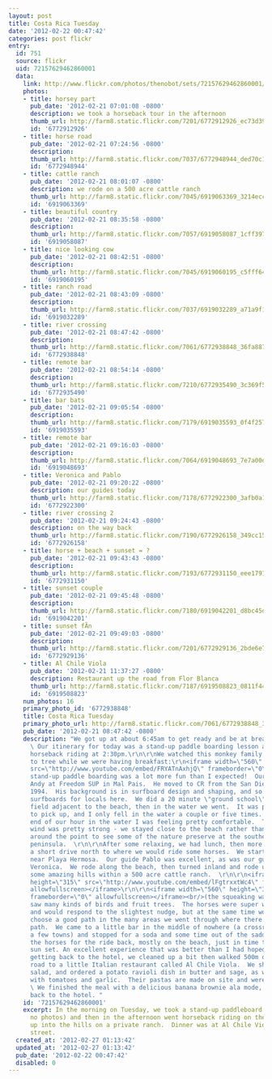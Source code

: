 ```yaml
---
layout: post
title: Costa Rica Tuesday
date: '2012-02-22 00:47:42'
categories: post flickr
entry:
  id: 751
  source: flickr
  uid: 72157629462860001
  data:
    link: http://www.flickr.com/photos/thenobot/sets/72157629462860001/
    photos:
    - title: horsey part
      pub_date: '2012-02-21 07:01:08 -0800'
      description: we took a horseback tour in the afternoon
      thumb_url: http://farm8.static.flickr.com/7201/6772912926_ec73d394a9_s.jpg
      id: '6772912926'
    - title: horse road
      pub_date: '2012-02-21 07:24:56 -0800'
      description: 
      thumb_url: http://farm8.static.flickr.com/7037/6772948944_ded70c12f3_s.jpg
      id: '6772948944'
    - title: cattle ranch
      pub_date: '2012-02-21 08:01:07 -0800'
      description: we rode on a 500 acre cattle ranch
      thumb_url: http://farm8.static.flickr.com/7045/6919063369_3214ecc0d8_s.jpg
      id: '6919063369'
    - title: beautiful country
      pub_date: '2012-02-21 08:35:58 -0800'
      description: 
      thumb_url: http://farm8.static.flickr.com/7057/6919058087_1cff397d9e_s.jpg
      id: '6919058087'
    - title: nice looking cow
      pub_date: '2012-02-21 08:42:51 -0800'
      description: 
      thumb_url: http://farm8.static.flickr.com/7045/6919060195_c5fff64b53_s.jpg
      id: '6919060195'
    - title: ranch road
      pub_date: '2012-02-21 08:43:09 -0800'
      description: 
      thumb_url: http://farm8.static.flickr.com/7037/6919032289_a71a9f1eff_s.jpg
      id: '6919032289'
    - title: river crossing
      pub_date: '2012-02-21 08:47:42 -0800'
      description: 
      thumb_url: http://farm8.static.flickr.com/7061/6772938848_36fa887d04_s.jpg
      id: '6772938848'
    - title: remote bar
      pub_date: '2012-02-21 08:54:14 -0800'
      description: 
      thumb_url: http://farm8.static.flickr.com/7210/6772935490_3c369f5b39_s.jpg
      id: '6772935490'
    - title: bar bats
      pub_date: '2012-02-21 09:05:54 -0800'
      description: 
      thumb_url: http://farm8.static.flickr.com/7179/6919035593_0f4f257ff7_s.jpg
      id: '6919035593'
    - title: remote bar
      pub_date: '2012-02-21 09:16:03 -0800'
      description: 
      thumb_url: http://farm8.static.flickr.com/7064/6919048693_7e7a00dd9a_s.jpg
      id: '6919048693'
    - title: Veronica and Pablo
      pub_date: '2012-02-21 09:20:22 -0800'
      description: our guides today
      thumb_url: http://farm8.static.flickr.com/7178/6772922300_3afb0a18d8_s.jpg
      id: '6772922300'
    - title: river crossing 2
      pub_date: '2012-02-21 09:24:43 -0800'
      description: on the way back
      thumb_url: http://farm8.static.flickr.com/7190/6772926158_349cc15a6b_s.jpg
      id: '6772926158'
    - title: horse + beach + sunset = ?
      pub_date: '2012-02-21 09:43:43 -0800'
      description: 
      thumb_url: http://farm8.static.flickr.com/7193/6772931150_eee1791ab8_s.jpg
      id: '6772931150'
    - title: sunset couple
      pub_date: '2012-02-21 09:45:48 -0800'
      description: 
      thumb_url: http://farm8.static.flickr.com/7180/6919042201_d8bc45d566_s.jpg
      id: '6919042201'
    - title: sunset fÃ­n
      pub_date: '2012-02-21 09:49:03 -0800'
      description: 
      thumb_url: http://farm8.static.flickr.com/7201/6772929136_2bde6e7ee8_s.jpg
      id: '6772929136'
    - title: Al Chile Viola
      pub_date: '2012-02-21 11:37:27 -0800'
      description: Restaurant up the road from Flor Blanca
      thumb_url: http://farm8.static.flickr.com/7187/6919508823_0811f449ef_s.jpg
      id: '6919508823'
    num_photos: 16
    primary_photo_id: '6772938848'
    title: Costa Rica Tuesday
    primary_photo_url: http://farm8.static.flickr.com/7061/6772938848_36fa887d04_m.jpg
    pub_date: '2012-02-21 08:47:42 -0800'
    description: "We got up at about 6:45am to get ready and be at breakfast at 7am.
      \ Our itinerary for today was a stand-up paddle boarding lesson at 8am, then
      horseback riding at 2:30pm.\r\n\r\nWe watched this monkey family go from tree
      to tree while we were having breakfast:\r\n<iframe width=\"560\" height=\"315\"
      src=\"http://www.youtube.com/embed/FRYATnAxhjQ\" frameborder=\"0\" allowfullscreen></iframe>\r\n\r\nThe
      stand-up paddle boarding was a lot more fun than I expected!  Our teacher was
      Andy at Freedom SUP in Mal Pais.  He moved to CR from the San Diego area in
      1994.  His background is in surfboard design and shaping, and so he also makes
      surfboards for locals here.  We did a 20 minute \"ground school\" in the soccer
      field adjacent to the beach, then in the water we went.  It was pretty easy
      to pick up, and I only fell in the water a couple or five times.  Toward the
      end of our hour in the water I was feeling pretty comfortable.  Too bad the
      wind was pretty strong - we stayed close to the beach rather than traveling
      around the point to see some of the nature preserve at the southern tip of the
      peninsula.  \r\n\r\nAfter some relaxing, we had lunch, then more relaxing, then
      a short drive north to where we would ride some horses.  We started on a beach
      near Playa Hermosa.  Our guide Pablo was excellent, as was our guide-in-training
      Veronica.  We rode along the beach, then turned inland and rode up and down
      some amazing hills within a 500 acre cattle ranch.  \r\n\r\n<iframe width=\"560\"
      height=\"315\" src=\"http://www.youtube.com/embed/lFgtrxxtWc4\" frameborder=\"0\"
      allowfullscreen></iframe>\r\n\r\n<iframe width=\"560\" height=\"315\" src=\"http://www.youtube.com/embed/afrzBZCzt9Y\"
      frameborder=\"0\" allowfullscreen></iframe><br/>(the squeaking was my saddle)\r\n\r\nWe
      saw many kinds of birds and fruit trees.  The horses were super well behaved
      and would respond to the slightest nudge, but at the same time would smartly
      choose a good path in the many areas we went through where there was no clear
      path.  We came to a little bar in the middle of nowhere (a crossroads between
      a few towns) and stopped for a soda and some time out of the saddle.  Back on
      the horses for the ride back, mostly on the beach, just in time to watch the
      sun set. An excellent experience that was better than I had hoped it would be!\r\n\r\nAfter
      getting back to the hotel, we cleaned up a bit then walked 500m or so down the
      road to a little Italian restaurant called Al Chile Viola.  We shared a nice
      salad, and ordered a potato ravioli dish in butter and sage, as well as a farfale
      with tomatoes and garlic.  Their pastas are made on site and were excellent.
      \ We finished the meal with a delicious banana brownie ala mode, then walked
      back to the hotel. "
    id: '72157629462860001'
    excerpt: In the morning on Tuesday, we took a stand-up paddleboard lesson (sorry,
      no photos) and then in the afternoon went horseback riding on the beach and
      up into the hills on a private ranch.  Dinner was at Al Chile Violet down the
      street.
  created_at: '2012-02-27 01:13:42'
  updated_at: '2012-02-27 01:13:42'
  pub_date: '2012-02-22 00:47:42'
  disabled: 0
---
```

